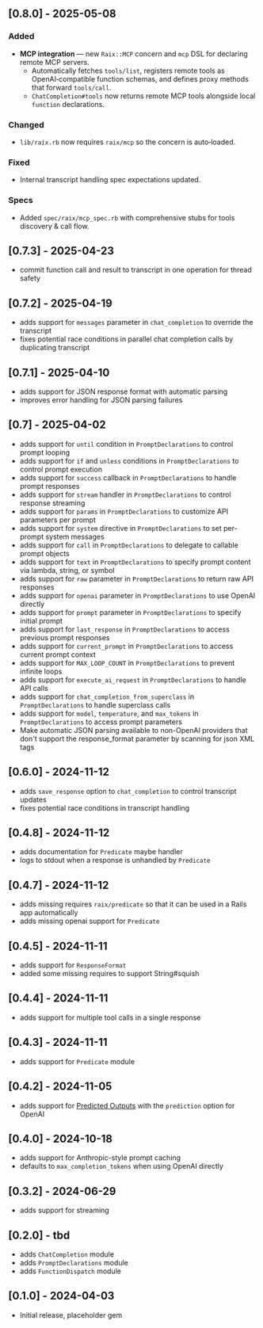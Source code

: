 ## [0.8.0] - 2025-05-08
### Added
* **MCP integration** — new `Raix::MCP` concern and `mcp` DSL for declaring remote MCP servers.
  * Automatically fetches `tools/list`, registers remote tools as OpenAI‑compatible function schemas, and defines proxy methods that forward `tools/call`.
  * `ChatCompletion#tools` now returns remote MCP tools alongside local `function` declarations.

### Changed
* `lib/raix.rb` now requires `raix/mcp` so the concern is auto‑loaded.

### Fixed
* Internal transcript handling spec expectations updated.

### Specs
* Added `spec/raix/mcp_spec.rb` with comprehensive stubs for tools discovery & call flow.

## [0.7.3] - 2025-04-23
- commit function call and result to transcript in one operation for thread safety

## [0.7.2] - 2025-04-19
- adds support for `messages` parameter in `chat_completion` to override the transcript
- fixes potential race conditions in parallel chat completion calls by duplicating transcript

## [0.7.1] - 2025-04-10
- adds support for JSON response format with automatic parsing
- improves error handling for JSON parsing failures

## [0.7] - 2025-04-02
- adds support for `until` condition in `PromptDeclarations` to control prompt looping
- adds support for `if` and `unless` conditions in `PromptDeclarations` to control prompt execution
- adds support for `success` callback in `PromptDeclarations` to handle prompt responses
- adds support for `stream` handler in `PromptDeclarations` to control response streaming
- adds support for `params` in `PromptDeclarations` to customize API parameters per prompt
- adds support for `system` directive in `PromptDeclarations` to set per-prompt system messages
- adds support for `call` in `PromptDeclarations` to delegate to callable prompt objects
- adds support for `text` in `PromptDeclarations` to specify prompt content via lambda, string, or symbol
- adds support for `raw` parameter in `PromptDeclarations` to return raw API responses
- adds support for `openai` parameter in `PromptDeclarations` to use OpenAI directly
- adds support for `prompt` parameter in `PromptDeclarations` to specify initial prompt
- adds support for `last_response` in `PromptDeclarations` to access previous prompt responses
- adds support for `current_prompt` in `PromptDeclarations` to access current prompt context
- adds support for `MAX_LOOP_COUNT` in `PromptDeclarations` to prevent infinite loops
- adds support for `execute_ai_request` in `PromptDeclarations` to handle API calls
- adds support for `chat_completion_from_superclass` in `PromptDeclarations` to handle superclass calls
- adds support for `model`, `temperature`, and `max_tokens` in `PromptDeclarations` to access prompt parameters
- Make automatic JSON parsing available to non-OpenAI providers that don't support the response_format parameter by scanning for json XML tags

## [0.6.0] - 2024-11-12
- adds `save_response` option to `chat_completion` to control transcript updates
- fixes potential race conditions in transcript handling

## [0.4.8] - 2024-11-12
- adds documentation for `Predicate` maybe handler
- logs to stdout when a response is unhandled by `Predicate`

## [0.4.7] - 2024-11-12
- adds missing requires `raix/predicate` so that it can be used in a Rails app automatically
- adds missing openai support for `Predicate`

## [0.4.5] - 2024-11-11
- adds support for `ResponseFormat`
- added some missing requires to support String#squish

## [0.4.4] - 2024-11-11
- adds support for multiple tool calls in a single response

## [0.4.3] - 2024-11-11
- adds support for `Predicate` module

## [0.4.2] - 2024-11-05
- adds support for [Predicted Outputs](https://platform.openai.com/docs/guides/latency-optimization#use-predicted-outputs) with the `prediction` option for OpenAI

## [0.4.0] - 2024-10-18
- adds support for Anthropic-style prompt caching
- defaults to `max_completion_tokens` when using OpenAI directly

## [0.3.2] - 2024-06-29
- adds support for streaming

## [0.2.0] - tbd
- adds `ChatCompletion` module
- adds `PromptDeclarations` module
- adds `FunctionDispatch` module

## [0.1.0] - 2024-04-03
- Initial release, placeholder gem
